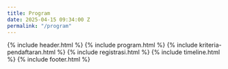 ```yaml
---
title: Program
date: 2025-04-15 09:34:00 Z
permalink: "/program"
---
```


{% include header.html %}
{% include program.html %}
{% include kriteria-pendaftaran.html %}
{% include registrasi.html %}
{% include timeline.html %}
{% include footer.html %}
